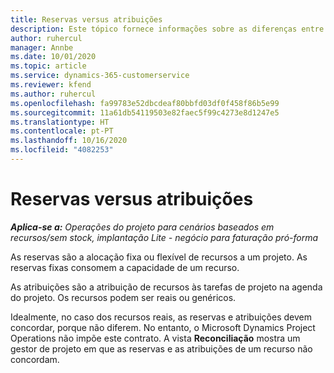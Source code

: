 ```yaml
---
title: Reservas versus atribuições
description: Este tópico fornece informações sobre as diferenças entre as reservas de recursos e as atribuições de recursos.
author: ruhercul
manager: Annbe
ms.date: 10/01/2020
ms.topic: article
ms.service: dynamics-365-customerservice
ms.reviewer: kfend
ms.author: ruhercul
ms.openlocfilehash: fa99783e52dbcdeaf80bbfd03df0f458f86b5e99
ms.sourcegitcommit: 11a61db54119503e82faec5f99c4273e8d1247e5
ms.translationtype: HT
ms.contentlocale: pt-PT
ms.lasthandoff: 10/16/2020
ms.locfileid: "4082253"
---
```

# <a name="bookings-vs-assignments"></a>Reservas versus atribuições

_**Aplica-se a:** Operações do projeto para cenários baseados em recursos/sem stock, implantação Lite - negócio para faturação pró-forma_

As reservas são a alocação fixa ou flexível de recursos a um projeto. As reservas fixas consomem a capacidade de um recurso. 

As atribuições são a atribuição de recursos às tarefas de projeto na agenda do projeto. Os recursos podem ser reais ou genéricos. 

Idealmente, no caso dos recursos reais, as reservas e atribuições devem concordar, porque não diferem. No entanto, o Microsoft Dynamics Project Operations não impõe este contrato. A vista **Reconciliação** mostra um gestor de projeto em que as reservas e as atribuições de um recurso não concordam.
